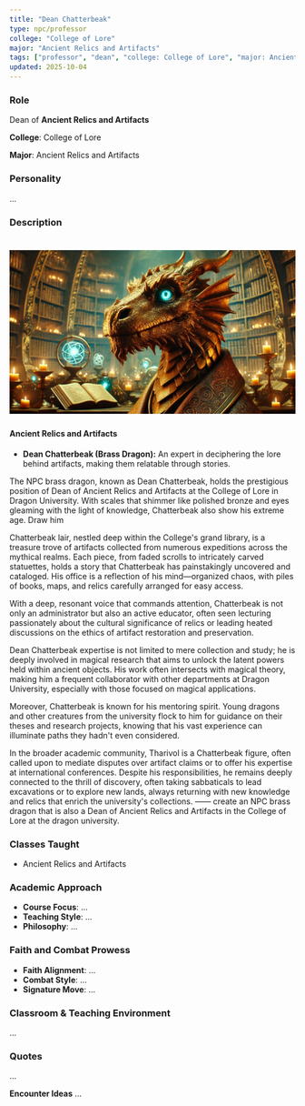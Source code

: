 ```yaml
---
title: "Dean Chatterbeak"
type: npc/professor
college: "College of Lore"
major: "Ancient Relics and Artifacts"
tags: ["professor", "dean", "college: College of Lore", "major: Ancient Relics and Artifacts"]
updated: 2025-10-04
---
```


### Role

Dean of **Ancient Relics and Artifacts**

**College**: College of Lore

**Major**: Ancient Relics and Artifacts


### Personality
...

### Description
# ![21CD179C-81B8-4A2F-AE90-908CEF2F5417](/assets/images/21CD179C-81B8-4A2F-AE90-908CEF2F5417.webp)

#### Ancient Relics and Artifacts

- **Dean Chatterbeak (Brass Dragon):** An expert in deciphering the lore behind artifacts, making them relatable through stories.

The NPC brass dragon, known as Dean Chatterbeak, holds the prestigious position of Dean of Ancient Relics and Artifacts at the College of Lore in Dragon University. With scales that shimmer like polished bronze and eyes gleaming with the light of knowledge, Chatterbeak also show his extreme age. Draw him

Chatterbeak lair, nestled deep within the College's grand library, is a treasure trove of artifacts collected from numerous expeditions across the mythical realms. Each piece, from faded scrolls to intricately carved statuettes, holds a story that Chatterbeak has painstakingly uncovered and cataloged. His office is a reflection of his mind—organized chaos, with piles of books, maps, and relics carefully arranged for easy access.

With a deep, resonant voice that commands attention, Chatterbeak is not only an administrator but also an active educator, often seen lecturing passionately about the cultural significance of relics or leading heated discussions on the ethics of artifact restoration and preservation.

Dean Chatterbeak expertise is not limited to mere collection and study; he is deeply involved in magical research that aims to unlock the latent powers held within ancient objects. His work often intersects with magical theory, making him a frequent collaborator with other departments at Dragon University, especially with those focused on magical applications.

Moreover, Chatterbeak is known for his mentoring spirit. Young dragons and other creatures from the university flock to him for guidance on their theses and research projects, knowing that his vast experience can illuminate paths they hadn't even considered.

In the broader academic community, Tharivol is a Chatterbeak figure, often called upon to mediate disputes over artifact claims or to offer his expertise at international conferences. Despite his responsibilities, he remains deeply connected to the thrill of discovery, often taking sabbaticals to lead excavations or to explore new lands, always returning with new knowledge and relics that enrich the university's collections.
——
create an NPC brass dragon that is also a Dean of Ancient Relics and Artifacts in the College of Lore at the dragon university.

### Classes Taught
- Ancient Relics and Artifacts

### Academic Approach
- **Course Focus**: ...
- **Teaching Style**: ...
- **Philosophy**: ...

### Faith and Combat Prowess
- **Faith Alignment**: ...
- **Combat Style**: ...
- **Signature Move**: ...

### Classroom & Teaching Environment
...

### Quotes
...

**Encounter Ideas**
...
